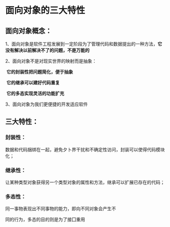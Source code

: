 # 面向对象的三大特性

## 面向对象概念：

1、面向对象是软件工程发展到一定阶段为了管理代码和数据提出的一种方法，**它没有解决以前解决不了的问题，不是万能的**

2、面向对象不是对现实世界的映射而是抽象：

​	**它的封装性把问题简化，便于抽象**

​    **它的继承可以建好代码重复**

​    **它的多态实现灵活的功能扩充**

3、面向对象为我们更便捷的开发适应软件

## 三大特性：

### 封装性：

数据和代码捆绑在一起，避免夕卜界干扰和不确定性访问，封装可以使得代码模块化；

### 继承性：

让某种类型对象获得另一个类型对象的属性和方法，继承可以扩展已存在的代码；

### 多态性：

同一事物表现出不同事物的能力，即向不同对象会产生不

同的行为，多态的目的则是为了接囗重用